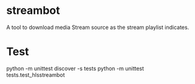 # streambot
A tool to download media Stream source as the stream playlist indicates.


Test
======
python -m unittest discover -s tests
python -m unittest tests.test_hlsstreambot